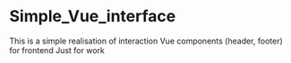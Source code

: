 # Simple_Vue_interface
This is a simple realisation of interaction Vue components (header, footer) for frontend
Just for work
